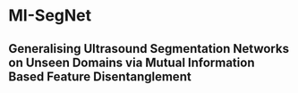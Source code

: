 # MI-SegNet
## Generalising Ultrasound Segmentation Networks on Unseen Domains via Mutual Information Based Feature Disentanglement
